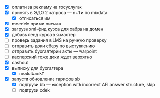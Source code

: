- [x] оплати за рекламу на госуслугах
- [x] принять в ЭДО 2 запроса — n+1 и по mixdata
	- [x] отписаться им
- [x] moedelo прими письма
- [x] загрузи xml-фид курса для хабра на домен 
- [x] добавь ленд курса в я.мастер
- [ ] проверь задания в LMS на ручную проверку
- [ ] отправить доки сберу по выступлению
- [ ] отправить бухгалтерии акты — warpoint
- [ ] касперский тоже доки ждет вероятно
- [x] cashout
- [x] выписку для бухгалтера
	- [x] modulbank?
- [x] запусти обновление тарифов sb
	- [x] подгрузи bb — exception with incorrect API answer structure, skip
	- [ ] подгрузи cdek